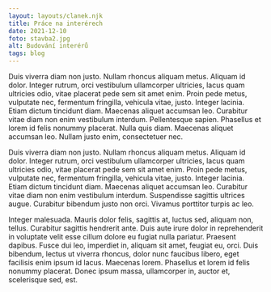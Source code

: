 ```yaml
---
layout: layouts/clanek.njk
title: Práce na interérech
date: 2021-12-10
foto: stavba2.jpg
alt: Budování interérů
tags: blog
---
```


   Duis viverra diam non justo. Nullam rhoncus aliquam metus. Aliquam id dolor. Integer rutrum, orci vestibulum ullamcorper ultricies, lacus quam ultricies odio, vitae placerat pede sem sit amet enim. Proin pede metus, vulputate nec, fermentum fringilla, vehicula vitae, justo. Integer lacinia. Etiam dictum tincidunt diam. Maecenas aliquet accumsan leo. Curabitur vitae diam non enim vestibulum interdum. Pellentesque sapien. Phasellus et lorem id felis nonummy placerat. Nulla quis diam. Maecenas aliquet accumsan leo. Nullam justo enim, consectetuer nec.


  Duis viverra diam non justo. Nullam rhoncus aliquam metus. Aliquam id dolor. Integer rutrum, orci vestibulum ullamcorper ultricies, lacus quam ultricies odio, vitae placerat pede sem sit amet enim. Proin pede metus, vulputate nec, fermentum fringilla, vehicula vitae, justo. Integer lacinia. Etiam dictum tincidunt diam. Maecenas aliquet accumsan leo. Curabitur vitae diam non enim vestibulum interdum. Suspendisse sagittis ultrices augue. Curabitur bibendum justo non orci. Vivamus porttitor turpis ac leo.

  Integer malesuada. Mauris dolor felis, sagittis at, luctus sed, aliquam non, tellus. Curabitur sagittis hendrerit ante. Duis aute irure dolor in reprehenderit in voluptate velit esse cillum dolore eu fugiat nulla pariatur. Praesent dapibus. Fusce dui leo, imperdiet in, aliquam sit amet, feugiat eu, orci. Duis bibendum, lectus ut viverra rhoncus, dolor nunc faucibus libero, eget facilisis enim ipsum id lacus. Maecenas lorem. Phasellus et lorem id felis nonummy placerat. Donec ipsum massa, ullamcorper in, auctor et, scelerisque sed, est. 

    

